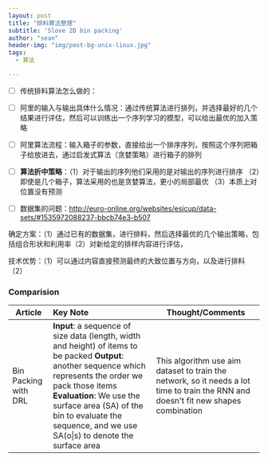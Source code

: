 ```yaml
---
layout: post
title: "排料算法整理"
subtitle: 'Slove 2D bin packing'
author: "sean"
header-img: "img/post-bg-unix-linux.jpg"
tags:
  - 算法

---
```




- [ ] 传统排料算法怎么做的：
- [ ] 阿里的输入与输出具体什么情况：通过传统算法进行排列，并选择最好的几个结果进行评估，然后可以训练出一个序列学习的模型，可以给出最优的加入策略
- [ ] 阿里算法流程：输入箱子的参数，直接给出一个排序序列，按照这个序列把箱子给放进去，通过启发式算法（贪婪策略）进行箱子的排列
- [ ] **算法折中策略**：（1）对于输出的序列他们采用的是对输出的序列进行排序 （2）即使是几个箱子，算法采用的也是贪婪算法，更小的局部最优 （3）本质上对位置没有预测
- [ ] 数据集的问题：http://euro-online.org/websites/esicup/data-sets/#1535972088237-bbcb74e3-b507



确定方案：（1）通过已有的数据集，进行排料，然后选择最优的几个输出策略，包括组合形状和利用率（2）对新给定的排样内容进行评估，

技术优势：（1）可以通过内容直接预测最终的大致位置与方向，以及进行排料（2）







### Comparision

| **Article**          | **Key Note**                                                 | **Thought/Comments**                                         |
| -------------------- | :----------------------------------------------------------- | ------------------------------------------------------------ |
| Bin Packing with DRL | **Input**: a sequence of size data (length, width and height) of items to be packed **Output**: another sequence which represents the order we pack those items **Evaluation**: We use the surface area (SA) of the bin to evaluate the sequence, and we use SA(o\|s) to denote the surface area | This algorithm use aim dataset to train the network, so it needs a  lot time to train the RNN and doesn't fit new shapes combination |

